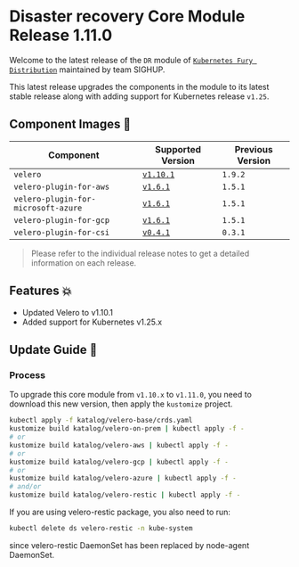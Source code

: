 # Disaster recovery Core Module Release 1.11.0

Welcome to the latest release of the `DR` module of [`Kubernetes Fury Distribution`](https://github.com/sighupio/fury-distribution) maintained by team SIGHUP.

This latest release upgrades the components in the module to its latest stable release along with adding support for Kubernetes release `v1.25`.

## Component Images 🚢

| Component                           | Supported Version                                                                                 | Previous Version |
|-------------------------------------|---------------------------------------------------------------------------------------------------|------------------|
| `velero`                            | [`v1.10.1`](https://github.com/vmware-tanzu/velero/releases/tag/v1.10.1)                          | `1.9.2`          |
| `velero-plugin-for-aws`             | [`v1.6.1`](https://github.com/vmware-tanzu/velero-plugin-for-aws/releases/tag/v1.6.1)             | `1.5.1`          |
| `velero-plugin-for-microsoft-azure` | [`v1.6.1`](https://github.com/vmware-tanzu/velero-plugin-for-microsoft-azure/releases/tag/v1.6.1) | `1.5.1`          |
| `velero-plugin-for-gcp`             | [`v1.6.1`](https://github.com/vmware-tanzu/velero-plugin-for-gcp/releases/tag/v1.6.1)             | `1.5.1`          |
| `velero-plugin-for-csi`             | [`v0.4.1`](https://github.com/vmware-tanzu/velero-plugin-for-csi/releases/tag/v0.4.1)             | `0.3.1`          |

> Please refer to the individual release notes to get a detailed information on each release.

## Features 💥

- Updated Velero to v1.10.1
- Added support for Kubernetes v1.25.x

## Update Guide 🦮

### Process

To upgrade this core module from `v1.10.x` to `v1.11.0`, you need to download this new version, then apply the `kustomize` project.

```bash
kubectl apply -f katalog/velero-base/crds.yaml
kustomize build katalog/velero-on-prem | kubectl apply -f -
# or
kustomize build katalog/velero-aws | kubectl apply -f -
# or
kustomize build katalog/velero-gcp | kubectl apply -f -
# or
kustomize build katalog/velero-azure | kubectl apply -f -
# and/or
kustomize build katalog/velero-restic | kubectl apply -f -
```

If you are using velero-restic package, you also need to run:

```bash
kubectl delete ds velero-restic -n kube-system
```

since velero-restic DaemonSet has been replaced by node-agent DaemonSet.
